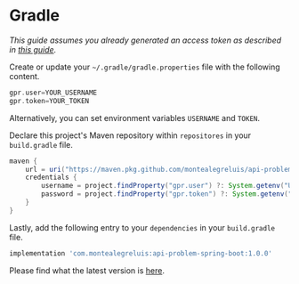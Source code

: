 # Gradle

_This guide assumes you already generated an access token as described in [this guide](https://github.com/MontealegreLuis/api-problem-spring-boot/blob/main/docs/installation/authentication.md)._

Create or update your `~/.gradle/gradle.properties` file with the following content.

```groovy
gpr.user=YOUR_USERNAME
gpr.token=YOUR_TOKEN
```

Alternatively, you can set environment variables `USERNAME` and `TOKEN`.

Declare this project's Maven repository within `repositores` in your `build.gradle` file.

```groovy
maven {
    url = uri("https://maven.pkg.github.com/montealegreluis/api-problem-spring-boot")
    credentials {
        username = project.findProperty("gpr.user") ?: System.getenv("USERNAME")
        password = project.findProperty("gpr.token") ?: System.getenv("TOKEN")
    }
}
```

Lastly, add the following entry to your `dependencies` in your `build.gradle` file.

```groovy
implementation 'com.montealegreluis:api-problem-spring-boot:1.0.0'
```

Please find what the latest version is [here](https://github.com/MontealegreLuis/api-problem-spring-boot/packages/1275243).
